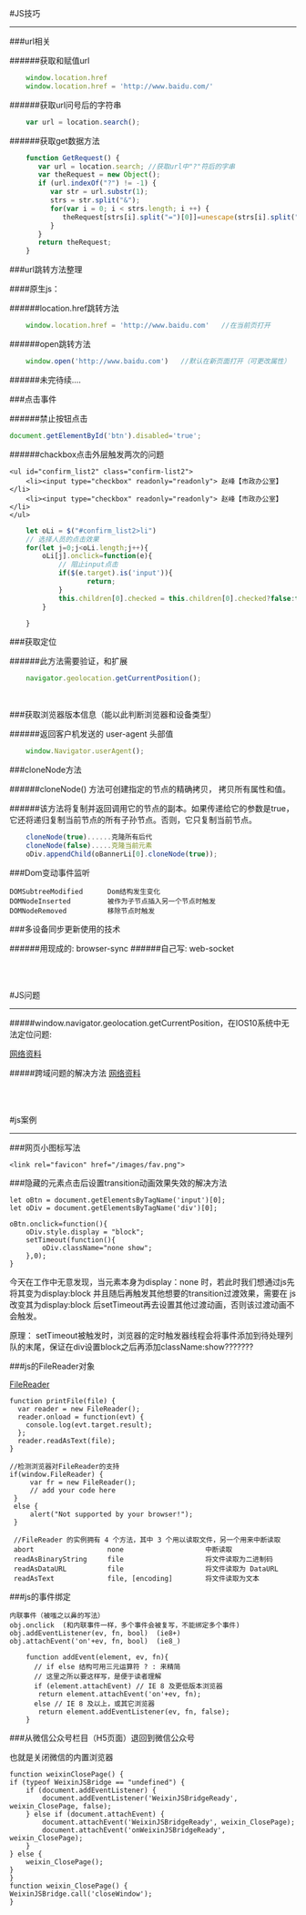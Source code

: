 #JS技巧

---


###url相关

######获取和赋值url

```javascript
	window.location.href
	window.location.href = 'http://www.baidu.com/'
```

######获取url问号后的字符串

```javascript
	var url = location.search();
```

######获取get数据方法

```javascript
	function GetRequest() {  
	   var url = location.search; //获取url中"?"符后的字串  
	   var theRequest = new Object();  
	   if (url.indexOf("?") != -1) {  
	      var str = url.substr(1);  
	      strs = str.split("&");  
	      for(var i = 0; i < strs.length; i ++) {  
	         theRequest[strs[i].split("=")[0]]=unescape(strs[i].split("=")[1]);  
	      }  
	   }  
	   return theRequest;  
	}
```

###url跳转方法整理

####原生js：

######location.href跳转方法
```javascript
    window.location.href = 'http://www.baidu.com'   //在当前页打开
```
######open跳转方法
```javascript
    window.open('http://www.baidu.com')   //默认在新页面打开（可更改属性）
```

######未完待续....

###点击事件

######禁止按钮点击

```javascript
document.getElementById('btn').disabled='true';
```

######chackbox点击外层触发两次的问题

	<ul id="confirm_list2" class="confirm-list2">
		<li><input type="checkbox" readonly="readonly"> 赵峰【市政办公室】</li>
		<li><input type="checkbox" readonly="readonly"> 赵峰【市政办公室】</li>
	</ul>

```javascript
	let oLi = $("#confirm_list2>li")
	// 选择人员的点击效果
	for(let j=0;j<oLi.length;j++){
		oLi[j].onclick=function(e){
			// 阻止input点击
			if($(e.target).is('input')){
			       return;
			}
			this.children[0].checked = this.children[0].checked?false:true;
		}

	}
```

###获取定位


######此方法需要验证，和扩展

```javascript
	navigator.geolocation.getCurrentPosition();
```
<br>


###获取浏览器版本信息（能以此判断浏览器和设备类型）

######返回客户机发送的 user-agent 头部值
```javascript
	window.Navigator.userAgent();
```



###cloneNode方法

######cloneNode() 方法可创建指定的节点的精确拷贝， 拷贝所有属性和值。

######该方法将复制并返回调用它的节点的副本。如果传递给它的参数是true，它还将递归复制当前节点的所有子孙节点。否则，它只复制当前节点。

```javascript
	cloneNode(true)......克隆所有后代
	cloneNode(false).....克隆当前元素
	oDiv.appendChild(oBannerLi[0].cloneNode(true));
```

###Dom变动事件监听

    DOMSubtreeModified      Dom结构发生变化
    DOMNodeInserted         被作为子节点插入另一个节点时触发
    DOMNodeRemoved          移除节点时触发


###多设备同步更新使用的技术

######用现成的: browser-sync
######自己写: web-socket


<br/>
<br/>

#JS问题

---


#####window.navigator.geolocation.getCurrentPosition，在IOS10系统中无法定位问题:

[网络资料](9https://blog.csdn.net/for12/article/details/52803787)


#####跨域问题的解决方法
[网络资料](https://blog.csdn.net/lambert310/article/details/51683775)




<br/>
<br/>



#js案例

---

###网页小图标写法

	<link rel="favicon" href="/images/fav.png">

###隐藏的元素点击后设置transition动画效果失效的解决方法

	let oBtn = document.getElementsByTagName('input')[0];
	let oDiv = document.getElementsByTagName('div')[0];

	oBtn.onclick=function(){
		oDiv.style.display = "block";
		setTimeout(function(){
			oDiv.className="none show";
		},0);
	}


今天在工作中无意发现，当元素本身为display：none 时，若此时我们想通过js先将其变为display:block 并且随后再触发其他想要的transition过渡效果，需要在 js改变其为display:block 后setTimeout再去设置其他过渡动画，否则该过渡动画不会触发。

原理： setTimeout被触发时，浏览器的定时触发器线程会将事件添加到待处理列队的末尾，保证在div设置block之后再添加className:show???????

###js的FileReader对象

[FileReader](https://developer.mozilla.org/en-US/docs/Web/API/FileReader/FileReader)

	function printFile(file) {
	  var reader = new FileReader();
	  reader.onload = function(evt) {
	    console.log(evt.target.result);
	  };
	  reader.readAsText(file);
	}

	//检测浏览器对FileReader的支持
	if(window.FileReader) {
	     var fr = new FileReader();
	     // add your code here
	 }
	 else {
	     alert("Not supported by your browser!");
	 }

	 //FileReader 的实例拥有 4 个方法，其中 3 个用以读取文件，另一个用来中断读取
	 abort					none					中断读取		
	 readAsBinaryString		file					将文件读取为二进制码
	 readAsDataURL			file					将文件读取为 DataURL
	 readAsText				file, [encoding] 		将文件读取为文本

###js的事件绑定

	内联事件（被嗤之以鼻的写法）
	obj.onclick  (和内联事件一样，多个事件会被复写，不能绑定多个事件)
	obj.addEventListener(ev, fn, bool)	(ie8+)
	obj.attachEvent('on'+ev, fn, bool)	(ie8_)



```script
	function addEvent(element, ev, fn){
	  // if else 结构可用三元运算符 ? : 来精简
	  // 这里之所以要这样写，是便于读者理解
	  if (element.attachEvent) // IE 8 及更低版本浏览器
	   return element.attachEvent('on'+ev, fn);
	  else // IE 8 及以上，或其它浏览器
	   return element.addEventListener(ev, fn, false);
	}
```


###从微信公众号栏目（H5页面）退回到微信公众号

也就是关闭微信的内置浏览器

    function weixinClosePage() {
    if (typeof WeixinJSBridge == "undefined") {
        if (document.addEventListener) {
            document.addEventListener('WeixinJSBridgeReady', weixin_ClosePage, false);
        } else if (document.attachEvent) {
            document.attachEvent('WeixinJSBridgeReady', weixin_ClosePage);
            document.attachEvent('onWeixinJSBridgeReady', weixin_ClosePage);
        }
    } else {
        weixin_ClosePage();
    }
    }
    function weixin_ClosePage() {
    WeixinJSBridge.call('closeWindow');
    }
